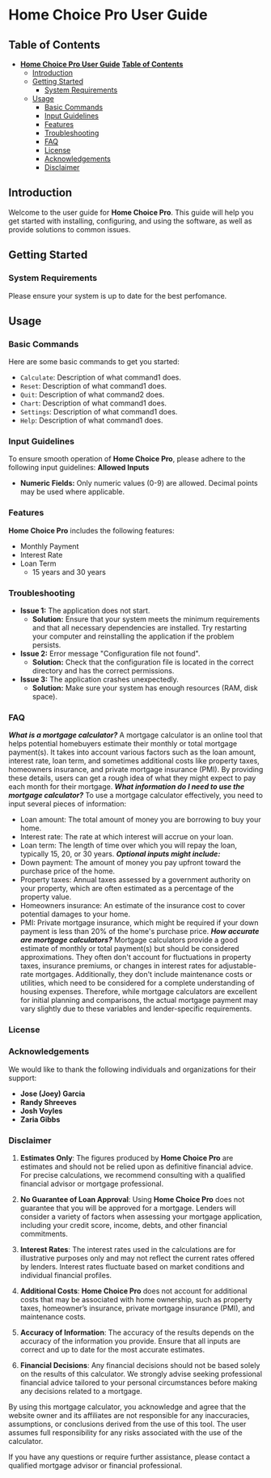 # **Home Choice Pro User Guide**

## **Table of Contents**
- [**Home Choice Pro User Guide**](#home-choice-pro-user-guide)
    [**Table of Contents**](#table-of-contents)
  - [Introduction](#introduction)
  - [Getting Started](#getting-started)
    - [System Requirements](#system-requirements)
  - [Usage](#usage)
    - [Basic Commands](#basic-commands)
    - [Input Guidelines](#input-guidelines)
    - [Features](#features)
    - [Troubleshooting](#troubleshooting)
    - [FAQ](#faq)
    - [License](#license)
    - [Acknowledgements](#acknowledgements)
    - [Disclaimer](#disclaimer)

## Introduction
Welcome to the user guide for **Home Choice Pro**. This guide will help you get started with installing, configuring, and using the software, as well as provide solutions to common issues.

## Getting Started

### System Requirements
Please ensure your system is up to date for the best perfomance.

## Usage

### Basic Commands
Here are some basic commands to get you started:

- `Calculate`: Description of what command1 does.
- `Reset`: Description of what command1 does.
- `Quit`: Description of what command2 does.
- `Chart`: Description of what command1 does.
- `Settings`: Description of what command1 does.
- `Help`: Description of what command1 does.

### Input Guidelines
To ensure smooth operation of **Home Choice Pro**, please adhere to the following input guidelines:
**Allowed Inputs**
- **Numeric Fields:** Only numeric values (0-9) are allowed. Decimal points may be used where applicable.

### Features
**Home Choice Pro** includes the following features:
- Monthly Payment
- Interest Rate
- Loan Term
  - 15 years and 30 years

### Troubleshooting
- **Issue 1:** The application does not start.
  - **Solution:** Ensure that your system meets the minimum requirements and that all necessary dependencies are installed. Try restarting your computer and reinstalling the application if the problem persists.
- **Issue 2:** Error message "Configuration file not found".
  - **Solution:** Check that the configuration file is located in the correct directory and has the correct permissions.
- **Issue 3:** The application crashes unexpectedly.
  - **Solution:** Make sure your system has enough resources (RAM, disk space). 

### FAQ
***What is a mortgage calculator?***
A mortgage calculator is an online tool that helps potential homebuyers estimate their monthly or total mortgage payment(s). It takes into account various factors such as the loan amount, interest rate, loan term, and sometimes additional costs like property taxes, homeowners insurance, and private mortgage insurance (PMI). By providing these details, users can get a rough idea of what they might expect to pay each month for their mortgage.
***What information do I need to use the mortgage calculator?***
To use a mortgage calculator effectively, you need to input several pieces of information:
  - Loan amount: The total amount of money you are borrowing to buy your home.
  - Interest rate: The rate at which interest will accrue on your loan.
  - Loan term: The length of time over which you will repay the loan, typically 15, 20, or 30 years.
  ***Optional inputs might include:***
  - Down payment: The amount of money you pay upfront toward the purchase price of the home.
  - Property taxes: Annual taxes assessed by a government authority on your property, which are often estimated as a percentage of the property value.
  - Homeowners insurance: An estimate of the insurance cost to cover potential damages to your home.
  - PMI: Private mortgage insurance, which might be required if your down payment is less than 20% of the home's purchase price.
***How accurate are mortgage calculators?***
Mortgage calculators provide a good estimate of monthly or total payment(s) but should be considered approximations. They often don't account for fluctuations in property taxes, insurance premiums, or changes in interest rates for adjustable-rate mortgages. Additionally, they don't include maintenance costs or utilities, which need to be considered for a complete understanding of housing expenses. Therefore, while mortgage calculators are excellent for initial planning and comparisons, the actual mortgage payment may vary slightly due to these variables and lender-specific requirements.

### License

### Acknowledgements
We would like to thank the following individuals and organizations for their support:
- **Jose (Joey) Garcia**
- **Randy Shreeves**
- **Josh Voyles**
- **Zaria Gibbs**

### Disclaimer  
1. **Estimates Only**: The figures produced by **Home Choice Pro** are estimates and should not be relied upon as definitive financial advice. For precise calculations, we recommend consulting with a qualified financial advisor or mortgage professional.

2. **No Guarantee of Loan Approval**: Using **Home Choice Pro** does not guarantee that you will be approved for a mortgage. Lenders will consider a variety of factors when assessing your mortgage application, including your credit score, income, debts, and other financial commitments.

3. **Interest Rates**: The interest rates used in the calculations are for illustrative purposes only and may not reflect the current rates offered by lenders. Interest rates fluctuate based on market conditions and individual financial profiles.

4. **Additional Costs**: **Home Choice Pro** does not account for additional costs that may be associated with home ownership, such as property taxes, homeowner’s insurance, private mortgage insurance (PMI), and maintenance costs.

5. **Accuracy of Information**: The accuracy of the results depends on the accuracy of the information you provide. Ensure that all inputs are correct and up to date for the most accurate estimates.

6. **Financial Decisions**: Any financial decisions should not be based solely on the results of this calculator. We strongly advise seeking professional financial advice tailored to your personal circumstances before making any decisions related to a mortgage.

By using this mortgage calculator, you acknowledge and agree that the website owner and its affiliates are not responsible for any inaccuracies, assumptions, or conclusions derived from the use of this tool. The user assumes full responsibility for any risks associated with the use of the calculator.

If you have any questions or require further assistance, please contact a qualified mortgage advisor or financial professional. 